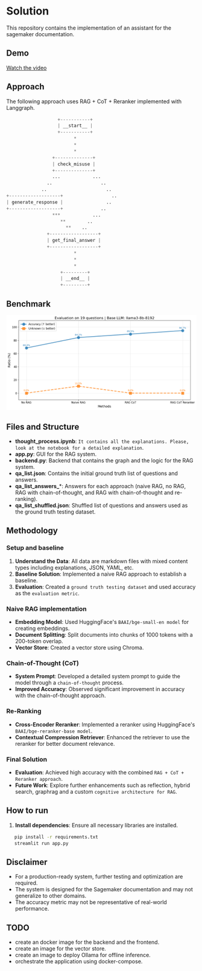 # Solution

This repository contains the implementation of an assistant  for the sagemaker documentation.

## Demo

<!-- <video width="800" controls>
  <source src="img/app.mp4" type="video/mp4">
  Your browser does not support the video tag.
</video> -->

[Watch the video](img/app.mp4)

## Approach

The following approach uses RAG + CoT + Reranker implemented with Langgraph.

```python
                   +-----------+          
                   | __start__ |          
                   +-----------+          
                         *                
                         *                
                         *                
                 +--------------+         
                 | check_misuse |         
                 +--------------+         
                 ...            ...       
               ..                  ..     
             ..                      ..   
+-------------------+                  .. 
| generate_response |                ..   
+-------------------+              ..     
                 ***            ...       
                    **        ..          
                      **    ..            
               +------------------+       
               | get_final_answer |       
               +------------------+       
                         *                
                         *                
                         *                
                    +---------+           
                    | __end__ |           
                    +---------+           

```

## Benchmark

![Final RAG](img/benchmark.png)

## Files and Structure

- **thought_process.ipynb**: `It contains all the explanations. Please, look at the notebook for a detailed explanation`.
- **app.py**: GUI for the RAG system.
- **backend.py**: Backend that contains the graph and the logic for the RAG system.
- **qa_list.json**: Contains the initial ground truth list of questions and answers.
- **qa_list_answers_***: Answers for each approach (naive RAG, no RAG, RAG with chain-of-thought, and RAG with chain-of-thought and re-ranking).
- **qa_list_shuffled.json**: Shuffled list of questions and answers used as the ground truth testing dataset.



## Methodology 

### Setup and baseline

1. **Understand the Data**: All data are markdown files with mixed content types including explanations, JSON, YAML, etc.
2. **Baseline Solution**: Implemented a naive RAG approach to establish a baseline.
3. **Evaluation**: Created a `ground truth testing dataset` and used accuracy as the `evaluation metric`.

### Naive RAG implementation

- **Embedding Model**: Used HuggingFace's `BAAI/bge-small-en model` for creating embeddings.
- **Document Splitting**: Split documents into chunks of 1000 tokens with a 200-token overlap.
- **Vector Store**: Created a vector store using Chroma.

### Chain-of-Thought (CoT) 

- **System Prompt**: Developed a detailed system prompt to guide the model through a `chain-of-thought` process.
- **Improved Accuracy**: Observed significant improvement in accuracy with the chain-of-thought approach.

### Re-Ranking 

- **Cross-Encoder Reranker**: Implemented a reranker using HuggingFace's `BAAI/bge-reranker-base model`.
- **Contextual Compression Retriever**: Enhanced the retriever to use the reranker for better document relevance.

### Final Solution

- **Evaluation**: Achieved high accuracy with the combined `RAG + CoT + Reranker approach`.
- **Future Work**: Explore further enhancements such as reflection, hybrid search, graphrag and a custom `cognitive architecture for RAG`.

## How to run

1. **Install dependencies**: Ensure all necessary libraries are installed.
```sh
   pip install -r requirements.txt
   streamlit run app.py
```

## Disclaimer

- For a production-ready system, further testing and optimization are required.
- The system is designed for the Sagemaker documentation and may not generalize to other domains.
- The accuracy metric may not be representative of real-world performance.

## TODO

- create an docker image for the backend and the frontend.
- create an image for the vector store.
- create an image to deploy Ollama for offline inference.
- orchestrate the application using docker-compose.

